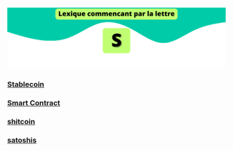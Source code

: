 ![S](../../assets/letters/S.png)

### [Stablecoin](stablecoin.md)
### [Smart Contract](smartcontract.md)
### [shitcoin](shitcoin.md)
### [satoshis](satoshis.md)